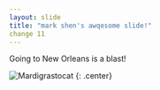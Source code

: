 ```yaml
---
layout: slide
title: "mark shen's awqesome slide!"
change 11
---
```


Going to New Orleans is a blast!

![Mardigrastocat](https://octodex.github.com/images/Mardigrastocat.png)
{: .center}
